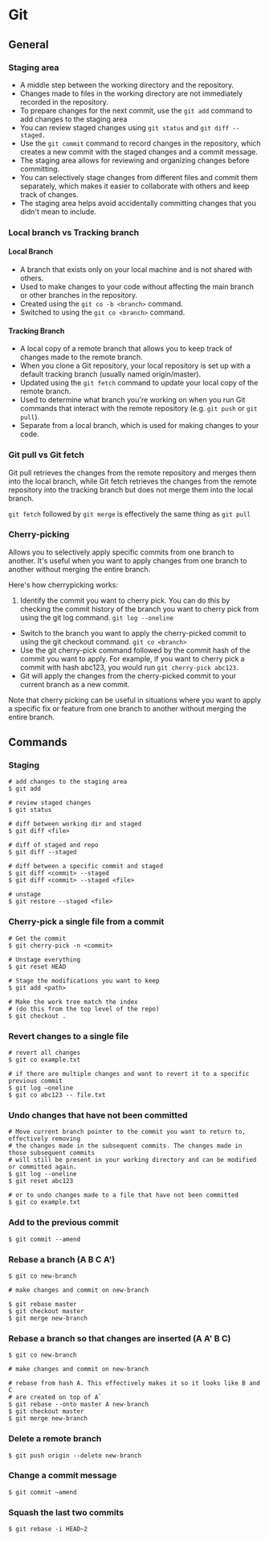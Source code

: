 # Git

## General

### Staging area
* A middle step between the working directory and the repository.
* Changes made to files in the working directory are not immediately recorded in the repository.
* To prepare changes for the next commit, use the `git add` command to add changes to the staging area
* You can review staged changes using `git status` and `git diff --staged.`
* Use the `git commit` command to record changes in the repository, which creates a new commit with the staged changes and a commit message.
* The staging area allows for reviewing and organizing changes before committing.
* You can selectively stage changes from different files and commit them separately, which makes it easier to collaborate with others and keep track of changes.
* The staging area helps avoid accidentally committing changes that you didn't mean to include.

### Local branch vs Tracking branch
#### Local Branch

* A branch that exists only on your local machine and is not shared with others.
* Used to make changes to your code without affecting the main branch or other branches in the repository.
* Created using the `git co -b <branch>` command.
* Switched to using the `git co <branch>` command.


#### Tracking Branch

* A local copy of a remote branch that allows you to keep track of changes made to the remote branch.
* When you clone a Git repository, your local repository is set up with a default tracking branch (usually named origin/master).
* Updated using the `git fetch` command to update your local copy of the remote branch.
* Used to determine what branch you're working on when you run Git commands that interact with the remote repository (e.g. `git push` or `git pull`).
* Separate from a local branch, which is used for making changes to your code.

### Git pull vs Git fetch
Git pull retrieves the changes from the remote repository and merges them into the local branch, while Git fetch retrieves the changes from the remote repository into the tracking branch but does not merge them into the local branch.

`git fetch` followed by `git merge` is effectively the same thing as `git pull`

### Cherry-picking
Allows you to selectively apply specific commits from one branch to another. It's useful when you want to apply changes from one branch to another without merging the entire branch.

Here's how cherrypicking works:

1. Identify the commit you want to cherry pick. You can do this by checking the commit history of the branch you want to cherry pick from using the git log command. `git log --oneline`
* Switch to the branch you want to apply the cherry-picked commit to using the git checkout command. `git co <branch>`
* Use the git cherry-pick command followed by the commit hash of the commit you want to apply. For example, if you want to cherry pick a commit with hash abc123, you would run `git cherry-pick abc123`.
* Git will apply the changes from the cherry-picked commit to your current branch as a new commit.

Note that cherry picking can be useful in situations where you want to apply a specific fix or feature from one branch to another without merging the entire branch.


## Commands

### Staging
```
# add changes to the staging area
$ git add

# review staged changes
$ git status

# diff between working dir and staged
$ git diff <file>

# diff of staged and repo
$ git diff --staged

# diff between a specific commit and staged
$ git diff <commit> --staged
$ git diff <commit> --staged <file>

# unstage
$ git restore --staged <file>

```

### Cherry-pick a single file from a commit
```
# Get the commit
$ git cherry-pick -n <commit>

# Unstage everything
$ git reset HEAD

# Stage the modifications you want to keep
$ git add <path>

# Make the work tree match the index
# (do this from the top level of the repo)
$ git checkout .
```


### Revert changes to a single file

```
# revert all changes
$ git co example.txt

# if there are multiple changes and want to revert it to a specific previous commit
$ git log —oneline
$ git co abc123 -- file.txt
```

### Undo changes that have not been committed

```
# Move current branch pointer to the commit you want to return to, effectively removing
# the changes made in the subsequent commits. The changes made in those subsequent commits
# will still be present in your working directory and can be modified or committed again.
$ git log --oneline
$ git reset abc123

# or to undo changes made to a file that have not been committed 
$ git co example.txt
```

### Add to the previous commit
```
$ git commit --amend 
```

### Rebase a branch (A B C A')
```
$ git co new-branch

# make changes and commit on new-branch

$ git rebase master
$ git checkout master
$ git merge new-branch
```

### Rebase a branch so that changes are inserted (A A' B C)
```
$ git co new-branch

# make changes and commit on new-branch

# rebase from hash A. This effectively makes it so it looks like B and C
# are created on top of A`
$ git rebase --onto master A new-branch
$ git checkout master
$ git merge new-branch
```

### Delete a remote branch
```
$ git push origin --delete new-branch
```

### Change a commit message
```
$ git commit —amend
```

### Squash the last two commits
```
$ git rebase -i HEAD~2
```